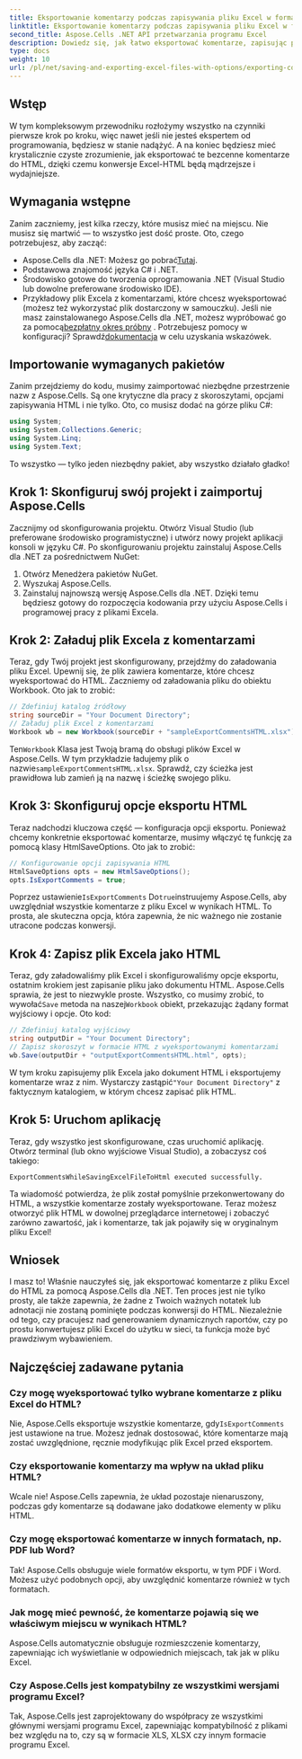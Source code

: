 ```yaml
---
title: Eksportowanie komentarzy podczas zapisywania pliku Excel w formacie HTML
linktitle: Eksportowanie komentarzy podczas zapisywania pliku Excel w formacie HTML
second_title: Aspose.Cells .NET API przetwarzania programu Excel
description: Dowiedz się, jak łatwo eksportować komentarze, zapisując pliki Excela do HTML za pomocą Aspose.Cells dla .NET. Postępuj zgodnie z tym przewodnikiem krok po kroku, aby zachować adnotacje.
type: docs
weight: 10
url: /pl/net/saving-and-exporting-excel-files-with-options/exporting-comments/
---
```

## Wstęp
W tym kompleksowym przewodniku rozłożymy wszystko na czynniki pierwsze krok po kroku, więc nawet jeśli nie jesteś ekspertem od programowania, będziesz w stanie nadążyć. A na koniec będziesz mieć krystalicznie czyste zrozumienie, jak eksportować te bezcenne komentarze do HTML, dzięki czemu konwersje Excel-HTML będą mądrzejsze i wydajniejsze.
## Wymagania wstępne
Zanim zaczniemy, jest kilka rzeczy, które musisz mieć na miejscu. Nie musisz się martwić — to wszystko jest dość proste. Oto, czego potrzebujesz, aby zacząć:
-  Aspose.Cells dla .NET: Możesz go pobrać[Tutaj](https://releases.aspose.com/cells/net/).
- Podstawowa znajomość języka C# i .NET.
- Środowisko gotowe do tworzenia oprogramowania .NET (Visual Studio lub dowolne preferowane środowisko IDE).
- Przykładowy plik Excela z komentarzami, które chcesz wyeksportować (możesz też wykorzystać plik dostarczony w samouczku).
 Jeśli nie masz zainstalowanego Aspose.Cells dla .NET, możesz wypróbować go za pomocą[bezpłatny okres próbny](https://releases.aspose.com/) . Potrzebujesz pomocy w konfiguracji? Sprawdź[dokumentacja](https://reference.aspose.com/cells/net/) w celu uzyskania wskazówek.
## Importowanie wymaganych pakietów
Zanim przejdziemy do kodu, musimy zaimportować niezbędne przestrzenie nazw z Aspose.Cells. Są one krytyczne dla pracy z skoroszytami, opcjami zapisywania HTML i nie tylko. Oto, co musisz dodać na górze pliku C#:
```csharp
using System;
using System.Collections.Generic;
using System.Linq;
using System.Text;
```
To wszystko — tylko jeden niezbędny pakiet, aby wszystko działało gładko!
## Krok 1: Skonfiguruj swój projekt i zaimportuj Aspose.Cells
Zacznijmy od skonfigurowania projektu. Otwórz Visual Studio (lub preferowane środowisko programistyczne) i utwórz nowy projekt aplikacji konsoli w języku C#. Po skonfigurowaniu projektu zainstaluj Aspose.Cells dla .NET za pośrednictwem NuGet:
1. Otwórz Menedżera pakietów NuGet.
2. Wyszukaj Aspose.Cells.
3. Zainstaluj najnowszą wersję Aspose.Cells dla .NET.
Dzięki temu będziesz gotowy do rozpoczęcia kodowania przy użyciu Aspose.Cells i programowej pracy z plikami Excela.
## Krok 2: Załaduj plik Excela z komentarzami
Teraz, gdy Twój projekt jest skonfigurowany, przejdźmy do załadowania pliku Excel. Upewnij się, że plik zawiera komentarze, które chcesz wyeksportować do HTML. Zaczniemy od załadowania pliku do obiektu Workbook.
Oto jak to zrobić:
```csharp
// Zdefiniuj katalog źródłowy
string sourceDir = "Your Document Directory";
// Załaduj plik Excel z komentarzami
Workbook wb = new Workbook(sourceDir + "sampleExportCommentsHTML.xlsx");
```
 Ten`Workbook` Klasa jest Twoją bramą do obsługi plików Excel w Aspose.Cells. W tym przykładzie ładujemy plik o nazwie`sampleExportCommentsHTML.xlsx`. Sprawdź, czy ścieżka jest prawidłowa lub zamień ją na nazwę i ścieżkę swojego pliku.
## Krok 3: Skonfiguruj opcje eksportu HTML
Teraz nadchodzi kluczowa część — konfiguracja opcji eksportu. Ponieważ chcemy konkretnie eksportować komentarze, musimy włączyć tę funkcję za pomocą klasy HtmlSaveOptions.
Oto jak to zrobić:
```csharp
// Konfigurowanie opcji zapisywania HTML
HtmlSaveOptions opts = new HtmlSaveOptions();
opts.IsExportComments = true;
```
 Poprzez ustawienie`IsExportComments` Do`true`instruujemy Aspose.Cells, aby uwzględniał wszystkie komentarze z pliku Excel w wynikach HTML. To prosta, ale skuteczna opcja, która zapewnia, że nic ważnego nie zostanie utracone podczas konwersji.
## Krok 4: Zapisz plik Excela jako HTML
 Teraz, gdy załadowaliśmy plik Excel i skonfigurowaliśmy opcje eksportu, ostatnim krokiem jest zapisanie pliku jako dokumentu HTML. Aspose.Cells sprawia, że jest to niezwykle proste. Wszystko, co musimy zrobić, to wywołać`Save` metoda na naszej`Workbook` obiekt, przekazując żądany format wyjściowy i opcje.
Oto kod:
```csharp
// Zdefiniuj katalog wyjściowy
string outputDir = "Your Document Directory";
// Zapisz skoroszyt w formacie HTML z wyeksportowanymi komentarzami
wb.Save(outputDir + "outputExportCommentsHTML.html", opts);
```
 W tym kroku zapisujemy plik Excela jako dokument HTML i eksportujemy komentarze wraz z nim. Wystarczy zastąpić`"Your Document Directory"` z faktycznym katalogiem, w którym chcesz zapisać plik HTML.
## Krok 5: Uruchom aplikację
Teraz, gdy wszystko jest skonfigurowane, czas uruchomić aplikację. Otwórz terminal (lub okno wyjściowe Visual Studio), a zobaczysz coś takiego:
```plaintext
ExportCommentsWhileSavingExcelFileToHtml executed successfully.
```
Ta wiadomość potwierdza, że plik został pomyślnie przekonwertowany do HTML, a wszystkie komentarze zostały wyeksportowane. Teraz możesz otworzyć plik HTML w dowolnej przeglądarce internetowej i zobaczyć zarówno zawartość, jak i komentarze, tak jak pojawiły się w oryginalnym pliku Excel!
## Wniosek
I masz to! Właśnie nauczyłeś się, jak eksportować komentarze z pliku Excel do HTML za pomocą Aspose.Cells dla .NET. Ten proces jest nie tylko prosty, ale także zapewnia, że żadne z Twoich ważnych notatek lub adnotacji nie zostaną pominięte podczas konwersji do HTML. Niezależnie od tego, czy pracujesz nad generowaniem dynamicznych raportów, czy po prostu konwertujesz pliki Excel do użytku w sieci, ta funkcja może być prawdziwym wybawieniem.
## Najczęściej zadawane pytania
### Czy mogę wyeksportować tylko wybrane komentarze z pliku Excel do HTML?  
 Nie, Aspose.Cells eksportuje wszystkie komentarze, gdy`IsExportComments` jest ustawione na true. Możesz jednak dostosować, które komentarze mają zostać uwzględnione, ręcznie modyfikując plik Excel przed eksportem.
### Czy eksportowanie komentarzy ma wpływ na układ pliku HTML?  
Wcale nie! Aspose.Cells zapewnia, że układ pozostaje nienaruszony, podczas gdy komentarze są dodawane jako dodatkowe elementy w pliku HTML.
### Czy mogę eksportować komentarze w innych formatach, np. PDF lub Word?  
Tak! Aspose.Cells obsługuje wiele formatów eksportu, w tym PDF i Word. Możesz użyć podobnych opcji, aby uwzględnić komentarze również w tych formatach.
### Jak mogę mieć pewność, że komentarze pojawią się we właściwym miejscu w wynikach HTML?  
Aspose.Cells automatycznie obsługuje rozmieszczenie komentarzy, zapewniając ich wyświetlanie w odpowiednich miejscach, tak jak w pliku Excel.
### Czy Aspose.Cells jest kompatybilny ze wszystkimi wersjami programu Excel?  
Tak, Aspose.Cells jest zaprojektowany do współpracy ze wszystkimi głównymi wersjami programu Excel, zapewniając kompatybilność z plikami bez względu na to, czy są w formacie XLS, XLSX czy innym formacie programu Excel.